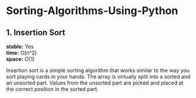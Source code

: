 # Sorting-Algorithms-Using-Python

## 1. Insertion Sort
<b>stable:</b> Yes  <br>
<b>time:</b> O(n^2) <br>
<b>space:</b> O(1) <br>

Insertion sort is a simple sorting algorithm that works similar to the way you sort playing cards in your hands. The array is virtually split into a sorted and an unsorted part. Values from the unsorted part are picked and placed at the correct position in the sorted part.

